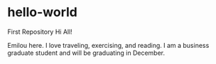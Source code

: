 # hello-world
First Repository
Hi All!

Emilou here. I love traveling, exercising, and reading.
I am a business graduate student and will be graduating in December. 

